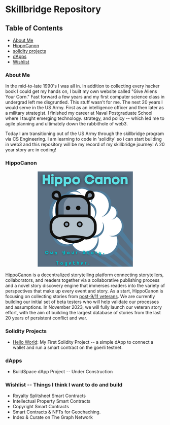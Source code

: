 # Skillbridge Repository

## Table of Contents 
   * [About Me](#about_me)
   * [HippoCanon](#HippoCanon)
   * [solidity projects](#solidity-projects)
   * [dApps](#dApps)
   * [Wishlist](#Wishlist) 

### About Me

In the mid-to-late 1990's I was all in. In addition to collecting every hacker book I could get my hands on, I built my own website called "Give Aliens Your Corn." Fast forward a few years and my first computer science class in undergrad left me disgruntled. This stuff wasn't for me. The next 20 years I would serve in the US Army. First as an intelligence officer and then later as a military strategist. I finished my career at Naval Postgraduate School where I taught emerging technology. strategy, and policy -- which led me to agile planning and ultimately down the rabbithole of web3. 

Today I am transitioning out of the US Army through the skillbridge program via CS Engineering. I am learning to code in 'solidity' so i can start building in web3 and this repository will be my record of my skillbridge journey! A 20 year story arc in coding! 

### HippoCanon

<p align="center">
  <img width="300" height="300" src="https://github.com/DBKW/Skillbridge/blob/01e8a14d63dff3bf64cb146a1eb909187d01471f/HippoCanon.png">
</p>

[HippoCanon](https://www.hippocanon.com) is a decentralized storytelling platform connecting storytellers, collaborators, and readers together via a collaborative publishing process and a novel story discovery engine that immerses readers into the variety of perspectives that make up every event and story. As a start, HippoCanon is focusing on collecting stories from [post-9/11 veterans](https://hippocanon.com/veterans-initiative). We are currently building our initial set of beta testers who will help validate our processes and assumptions. In November 2023, we will fully launch our veteran story effort, with the aim of building the largest database of stories from the last 20 years of persistent conflict and war. 

### Solidity Projects

  * [Hello World](https://hippocanon2.surge.sh): My First Solidity Project -- a simple dApp to connect a wallet and run a smart contract on the goerli testnet. 

### dApps

  * BuildSpace dApp Project -- Under Construction 

### Wishlist -- Things I think I want to do and build

   * Royalty Splitsheet Smart Contracts 
   * Intellectual Property Smart Contracts
   * Copyright Smart Contracts 
   * Smart Contracts & NFTs for Geochaching. 
   * Index & Curate on The Graph Network 


